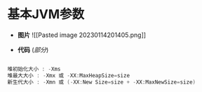 
# 基本JVM参数

* **图片**
![[Pasted image 20230114201405.png]]

* **代码** (*部分*)

```java

堆初始化大小 : -Xms
堆最大大小 : -Xmx 或 -XX:MaxHeapSize=size
新生代大小 : -Xmn 或 (-XX:New Size=size + -XX:MaxNewSize=size)

```
